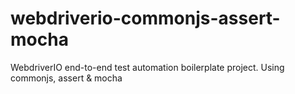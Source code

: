 # webdriverio-commonjs-assert-mocha
WebdriverIO end-to-end test automation boilerplate project. Using commonjs, assert &amp; mocha
